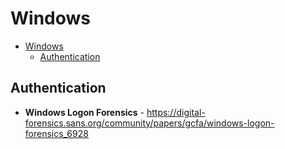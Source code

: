 # Windows 

<!--- begin -->
- [Windows](#windows)
  - [Authentication](#authentication)
<!--- end -->

## Authentication 

* **Windows Logon Forensics** - https://digital-forensics.sans.org/community/papers/gcfa/windows-logon-forensics_6928

